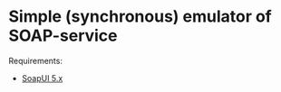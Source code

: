 Simple (synchronous) emulator of SOAP-service
=============================================

Requirements:
- [SoapUI 5.x](http://soapui.org/)